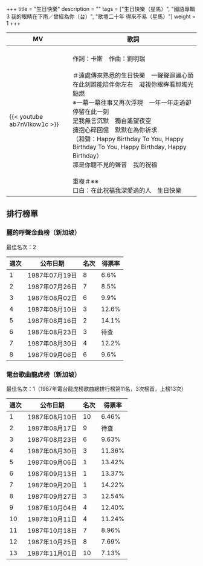 +++
title = "生日快樂"
description = ""
tags = ["生日快樂（星馬）", "國語專輯3 我的眼睛在下雨／曾經為你（台）", "歌壇二十年 得來不易（星馬）"]
weight = 1
+++

MV  | 歌詞  
--------------|-------
{{< youtube ab7nVIkow1c >}}|<br/>作詞：卡斯　作曲：劉明瑞<br/><br/>＃遠處傳來熟悉的生日快樂　一聲聲迴盪心頭<br/>在此刻誰能陪伴你左右　凝視你眼眸看那燭光點燃<br/>※一幕一幕往事又再次浮現　一年一年走過卻停留在此一刻<br/>是我無言沉默　獨自遙望夜空<br/>擁抱心碎回憶　默默在為你祈求<br/>（和聲：Happy Birthday To You, Happy Birthday To You, Happy Birthday, Happy Birthday）<br/>那是你聽不見的聲音　我的祝福<br/><br/>重複＃※※<br/>口白：在此祝福我深愛過的人　生日快樂<br/>


## 排行榜單
### 麗的呼聲金曲榜（新加坡）

最佳名次：2

週次  | 公布日期  | 名次 | 得票率 
--------------|-------|------|------
1   | 1987年07月19日 |  8 |   6.6% 
2   | 1987年07月26日 |  7 |   8.5% 
3   | 1987年08月02日 |  6 |   9.9% 
4   | 1987年08月10日 |  3 |   12.6% 
5   | 1987年08月16日 |  2 |   14.1% 
6   | 1987年08月23日 |  3 |   待查 
7   | 1987年08月30日 |  4 |   12.2% 
8   | 1987年09月06日 |  6 |   9.6% 

### 電台歌曲龍虎榜（新加坡）

最佳名次：1（1987年電台龍虎榜歌曲總排行榜第11名，3次榜首，上榜13次）

週次  | 公布日期  | 名次 | 得票率 
--------------|-------|------|------
1   | 1987年08月10日 |  10 |   6.46% 
2   | 1987年08月17日 |  9 |   待查
3   | 1987年08月23日 |  6 |   9.63% 
4   | 1987年08月30日 |  3 |   11.36% 
5   | 1987年09月06日 |  1 |   13.42% 
6   | 1987年09月13日 |  1 |   13.37%  
7   | 1987年09月20日 |  1 |   14.22% 
8   | 1987年09月27日 |  3 |   12.54%
9   | 1987年10月04日 |  4 |   12.40% 
10   | 1987年10月11日 |  4 |   11.24% 
11   | 1987年10月18日 |  7 |   8.96% 
12   | 1987年10月25日 |  8 |   7.69% 
13   | 1987年11月01日 |  10 |   7.13% 
<br/>
<br/>